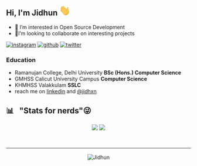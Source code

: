 ## Hi, I'm Jidhun <img src="https://raw.githubusercontent.com/ABSphreak/ABSphreak/master/gifs/Hi.gif" width="30px">
- 💞️ I’m interested in Open Source Development
- 👀I’m looking to collaborate on interesting projects

[![instagram](https://badges.aleen42.com/src/instagram.svg)](https://www.instagram.com/jidhxn/) [ ![github](https://badges.aleen42.com/src/github.svg)](https://github.com/Jidhxn)
 [ ![twitter](https://badges.aleen42.com/src/twitter.svg)](https://twitter.com/jidhxn)
### Education

- Ramanujan College, Delhi University **BSc (Hons.) Computer Science**
- GMHSS Calicut University Campus **Computer Science**
- KHMHSS Valakkulam **SSLC**
- reach me on [linkedin](https://www.linkedin.com/in/jidhxn/) and [@jidhxn](https://twitter.com/jidhxn)

## :bar_chart: &nbsp; "Stats for nerds":stuck_out_tongue_winking_eye:
<p align="center">
  <img height="180em" src="https://github-readme-stats.vercel.app/api?username=Jidhxn&show_icons=true&theme=dark&hide_border=true" />
  <img height="180em" src="https://github-readme-stats.vercel.app/api/top-langs/?username=Jidhxn&theme=dark&hide_border=true&layout=compact" />
</p><br /><hr />

<p align="center"><img align="center" src="https://github-readme-streak-stats.herokuapp.com/?user=Jidhxn&theme=cobalt" alt="Jidhun" /></p>
